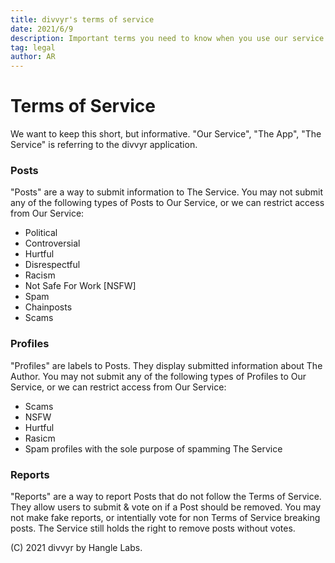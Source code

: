 ```yaml
---
title: divvyr's terms of service
date: 2021/6/9
description: Important terms you need to know when you use our service.
tag: legal
author: AR
---
```

# Terms of Service
We want to keep this short, but informative. "Our Service", "The App", "The Service" is referring to the divvyr application.

### Posts
"Posts" are a way to submit information to The Service. You may not submit any of the following types of Posts to Our Service, or we can restrict access from Our Service:
- Political 
- Controversial
- Hurtful
- Disrespectful
- Racism
- Not Safe For Work [NSFW]
- Spam
- Chainposts
- Scams

### Profiles
"Profiles" are labels to Posts. They display submitted information about The Author. You may not submit any of the following types of Profiles to Our Service, or we can restrict access from Our Service: 
- Scams
- NSFW
- Hurtful
- Rasicm
- Spam profiles with the sole purpose of spamming The Service

### Reports
"Reports" are a way to report Posts that do not follow the Terms of Service. They allow users to submit & vote on if a Post should be removed. You may not make fake reports, or intentially vote for non Terms of Service breaking posts. The Service still holds the right to remove posts without votes.

(C) 2021 divvyr by Hangle Labs.